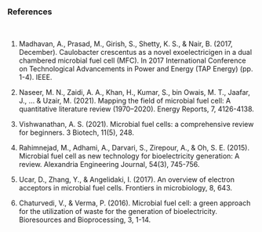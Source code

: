 ### References
&nbsp;

1.	Madhavan, A., Prasad, M., Girish, S., Shetty, K. S., & Nair, B. (2017, December). Caulobacter crescentus as a novel exoelectricigen in a dual chambered microbial fuel cell (MFC). In 2017 International Conference on Technological Advancements in Power and Energy (TAP Energy) (pp. 1-4). IEEE.

2.	Naseer, M. N., Zaidi, A. A., Khan, H., Kumar, S., bin Owais, M. T., Jaafar, J., ... & Uzair, M. (2021). Mapping the field of microbial fuel cell: A quantitative literature review (1970–2020). Energy Reports, 7, 4126-4138.

3.	Vishwanathan, A. S. (2021). Microbial fuel cells: a comprehensive review for beginners. 3 Biotech, 11(5), 248.

4.	Rahimnejad, M., Adhami, A., Darvari, S., Zirepour, A., & Oh, S. E. (2015). Microbial fuel cell as new technology for bioelectricity generation: A review. Alexandria Engineering Journal, 54(3), 745-756.

5.	Ucar, D., Zhang, Y., & Angelidaki, I. (2017). An overview of electron acceptors in microbial fuel cells. Frontiers in microbiology, 8, 643.

6.	Chaturvedi, V., & Verma, P. (2016). Microbial fuel cell: a green approach for the utilization of waste for the generation of bioelectricity. Bioresources and Bioprocessing, 3, 1-14.
